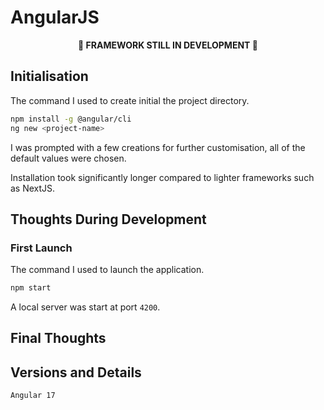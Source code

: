 # AngularJS

<p align="center"><b>🚧 FRAMEWORK STILL IN DEVELOPMENT 🚧</b></p>

## Initialisation

The command I used to create initial the project directory.

```bash
npm install -g @angular/cli
ng new <project-name>
```

I was prompted with a few creations for further customisation, all of the default values were chosen.

Installation took significantly longer compared to lighter frameworks such as NextJS.

## Thoughts During Development

### First Launch

The command I used to launch the application.

```bash
npm start
```

A local server was start at port `4200`.

## Final Thoughts

## Versions and Details

`Angular 17`
